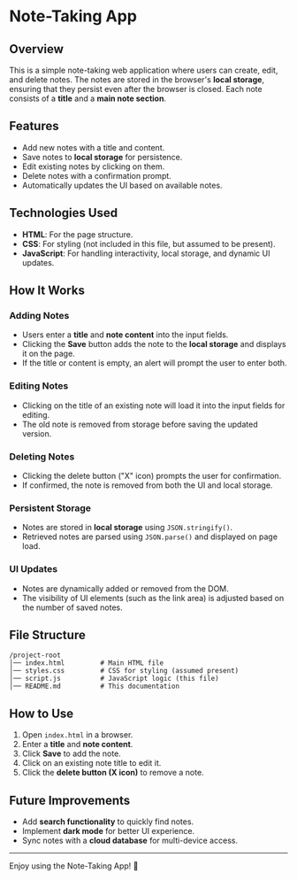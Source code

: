# Note-Taking App

## Overview

This is a simple note-taking web application where users can create, edit, and delete notes. The notes are stored in the browser's **local storage**, ensuring that they persist even after the browser is closed. Each note consists of a **title** and a **main note section**.

## Features

- Add new notes with a title and content.
- Save notes to **local storage** for persistence.
- Edit existing notes by clicking on them.
- Delete notes with a confirmation prompt.
- Automatically updates the UI based on available notes.

## Technologies Used

- **HTML**: For the page structure.
- **CSS**: For styling (not included in this file, but assumed to be present).
- **JavaScript**: For handling interactivity, local storage, and dynamic UI updates.

## How It Works

### Adding Notes

- Users enter a **title** and **note content** into the input fields.
- Clicking the **Save** button adds the note to the **local storage** and displays it on the page.
- If the title or content is empty, an alert will prompt the user to enter both.

### Editing Notes

- Clicking on the title of an existing note will load it into the input fields for editing.
- The old note is removed from storage before saving the updated version.

### Deleting Notes

- Clicking the delete button ("X" icon) prompts the user for confirmation.
- If confirmed, the note is removed from both the UI and local storage.

### Persistent Storage

- Notes are stored in **local storage** using `JSON.stringify()`.
- Retrieved notes are parsed using `JSON.parse()` and displayed on page load.

### UI Updates

- Notes are dynamically added or removed from the DOM.
- The visibility of UI elements (such as the link area) is adjusted based on the number of saved notes.

## File Structure

```plaintext
/project-root
│── index.html         # Main HTML file
│── styles.css         # CSS for styling (assumed present)
│── script.js          # JavaScript logic (this file)
│── README.md          # This documentation
```

## How to Use

1. Open `index.html` in a browser.
2. Enter a **title** and **note content**.
3. Click **Save** to add the note.
4. Click on an existing note title to edit it.
5. Click the **delete button (X icon)** to remove a note.

## Future Improvements

- Add **search functionality** to quickly find notes.
- Implement **dark mode** for better UI experience.
- Sync notes with a **cloud database** for multi-device access.

---

Enjoy using the Note-Taking App! 🚀
